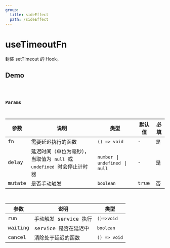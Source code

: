 ```yaml
---
group:
  title: sideEffect
  path: /sideEffect
---
```


# useTimeoutFn

封装 setTimeout 的 Hook。

## Demo

<code src="./demo/index.tsx" />

### Params

| 参数   | 说明                                                                  | 类型                              | 默认值 | 必填 |
| ------ | --------------------------------------------------------------------- | --------------------------------- | ------ | ---- |
| fn     | 需要延迟执行的函数                                                    | `() => void`                      | -      | 是   |
| delay  | 延迟时间（单位为毫秒），当取值为 `null` 或 `undefined` 时会停止计时器 | `number` \| `undefined` \| `null` | -      | 是   |
| mutate | 是否手动触发                                                          | `boolean`                         | true   | 否   |

| 参数    | 说明                  | 类型         |
| ------- | --------------------- | ------------ |
| run     | 手动触发 service 执行 | `()=>void`   |
| waiting | service 是否在延迟中  | `boolean`    |
| cancel  | 清除处于延迟的函数    | `() => void` |
